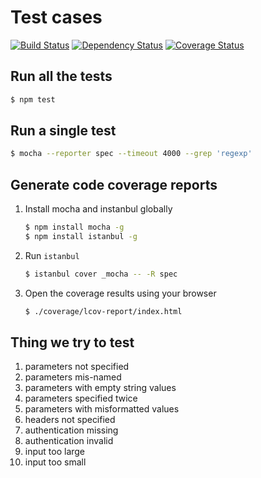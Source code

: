 # Test cases
[![Build Status](https://secure.travis-ci.org/watson-developer-cloud/nodejs-wrapper-alpha.png)](http://travis-ci.org/watson-developer-cloud/nodejs-wrapper-alpha)
[![Dependency Status](https://gemnasium.com/watson-developer-cloud/nodejs-wrapper-alpha.png)](https://gemnasium.com/watson-developer-cloud/nodejs-wrapper-alpha)
[![Coverage Status](https://img.shields.io/coveralls/watson-developer-cloud/nodejs-wrapper-alpha.svg)](https://coveralls.io/r/watson-developer-cloud/nodejs-wrapper-alpha?branch=master)

## Run all the tests

```sh
$ npm test
```

## Run a single test

```sh
$ mocha --reporter spec --timeout 4000 --grep 'regexp'
```

## Generate code coverage reports

1. Install mocha and instanbul globally

    ```sh
    $ npm install mocha -g
    $ npm install istanbul -g
    ```

1. Run `istanbul`

    ```sh
    $ istanbul cover _mocha -- -R spec
    ```

1. Open the coverage results using your browser

    ```sh
    $ ./coverage/lcov-report/index.html
    ```

## Thing we try to test

1. parameters not specified
1. parameters mis-named
1. parameters with empty string values
1. parameters specified twice
1. parameters with misformatted values
1. headers not specified
1. authentication missing
1. authentication invalid
1. input too large
1. input too small